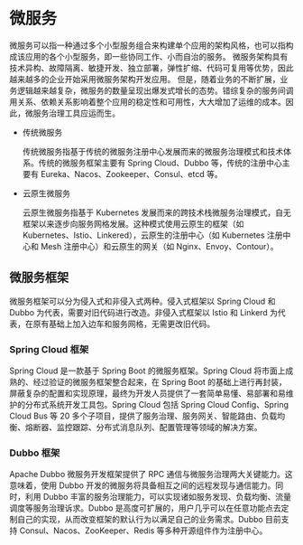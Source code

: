 # 微服务

微服务可以指一种通过多个小型服务组合来构建单个应用的架构风格，也可以指构成该应用的各个小型服务，即一些协同工作、小而自治的服务。
微服务架构具有技术异构、故障隔离、敏捷开发、独立部署，弹性扩缩、代码可复用等优势，因此越来越多的企业开始采用微服务架构开发应用。
但是，随着业务的不断扩展，业务逻辑越来越复杂，微服务的数量呈现出爆发式增长的态势。错综复杂的服务间调用关系、依赖关系影响着整个应用的稳定性和可用性，大大增加了运维的成本。因此，微服务治理工具应运而生。

- 传统微服务

    传统微服务指基于传统的微服务注册中心发展而来的微服务治理模式和技术体系。传统的微服务框架主要有 Spring Cloud、Dubbo 等，传统的注册中心主要有 Eureka、Nacos、Zookeeper、Consul、etcd 等。

- 云原生微服务

    云原生微服务指基于 Kubernetes 发展而来的跨技术栈微服务治理模式，自无框架以来逐步向服务网格发展。这种模式使用云原生的框架（如 Kubernetes、Istio、Linkered），云原生的注册中心（如 Kubernetes 注册中心和 Mesh 注册中心）和云原生的网关（如 Nginx、Envoy、Contour）。

## 微服务框架

微服务框架可以分为侵入式和非侵入式两种。侵入式框架以 Spring Cloud 和 Dubbo 为代表，需要对旧代码进行改造。非侵入式框架以 Istio 和 Linkerd 为代表，在原有基础上加入边车和服务网格，无需更改旧代码。

### Spring Cloud 框架

Spring Cloud 是一款基于 Spring Boot 的微服务框架。Spring Cloud 将市面上成熟的、经过验证的微服务框架整合起来，在 Spring Boot 的基础上进行再封装，屏蔽复杂的配置和实现原理，最终为开发人员提供了一套简单易懂、易部署和易维护的分布式系统开发工具包。Spring Cloud 包括 Spring Cloud Config、Spring Cloud Bus 等 20 多个子项目，提供了服务治理、服务网关、智能路由、负载均衡、熔断器、监控跟踪、分布式消息队列、配置管理等领域的解决方案。

### Dubbo 框架

Apache Dubbo 微服务开发框架提供了 RPC 通信与微服务治理两大关键能力。这意味着，使用 Dubbo 开发的微服务将具备相互之间的远程发现与通信能力。同时，利用 Dubbo 丰富的服务治理能力，可以实现诸如服务发现、负载均衡、流量调度等服务治理诉求。Dubbo 是高度可扩展的，用户几乎可以在任意功能点去定制自己的实现，从而改变框架的默认行为以满足自己的业务需求。Dubbo 目前支持 Consul、Nacos、ZooKeeper、Redis 等多种开源组件作为注册中心。